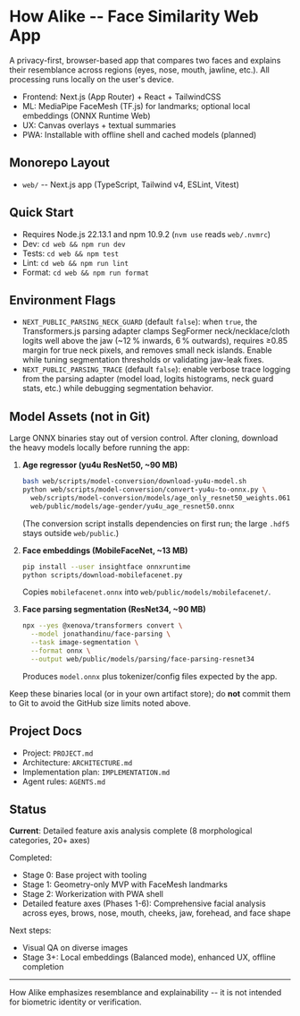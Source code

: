 ﻿# How Alike -- Face Similarity Web App

A privacy-first, browser-based app that compares two faces and explains their resemblance across regions (eyes, nose, mouth, jawline, etc.). All processing runs locally on the user's device.

- Frontend: Next.js (App Router) + React + TailwindCSS
- ML: MediaPipe FaceMesh (TF.js) for landmarks; optional local embeddings (ONNX Runtime Web)
- UX: Canvas overlays + textual summaries
- PWA: Installable with offline shell and cached models (planned)

## Monorepo Layout

- `web/` -- Next.js app (TypeScript, Tailwind v4, ESLint, Vitest)

## Quick Start

- Requires Node.js 22.13.1 and npm 10.9.2 (`nvm use` reads `web/.nvmrc`)
- Dev: `cd web && npm run dev`
- Tests: `cd web && npm test`
- Lint: `cd web && npm run lint`
- Format: `cd web && npm run format`

## Environment Flags

- `NEXT_PUBLIC_PARSING_NECK_GUARD` (default `false`): when `true`, the Transformers.js parsing adapter clamps SegFormer neck/necklace/cloth logits well above the jaw (~12 % inwards, 6 % outwards), requires ≥0.85 margin for true neck pixels, and removes small neck islands. Enable while tuning segmentation thresholds or validating jaw-leak fixes.
- `NEXT_PUBLIC_PARSING_TRACE` (default `false`): enable verbose trace logging from the parsing adapter (model load, logits histograms, neck guard stats, etc.) while debugging segmentation behavior.

## Model Assets (not in Git)

Large ONNX binaries stay out of version control. After cloning, download the heavy models locally before running the app:

1. **Age regressor (yu4u ResNet50, ~90 MB)**
   ```bash
   bash web/scripts/model-conversion/download-yu4u-model.sh
   python web/scripts/model-conversion/convert-yu4u-to-onnx.py \
     web/scripts/model-conversion/models/age_only_resnet50_weights.061-3.300-4.410.hdf5 \
     web/public/models/age-gender/yu4u_age_resnet50.onnx
   ```
   (The conversion script installs dependencies on first run; the large `.hdf5` stays outside `web/public`.)

2. **Face embeddings (MobileFaceNet, ~13 MB)**
   ```bash
   pip install --user insightface onnxruntime
   python scripts/download-mobilefacenet.py
   ```
   Copies `mobilefacenet.onnx` into `web/public/models/mobilefacenet/`.

3. **Face parsing segmentation (ResNet34, ~90 MB)**
   ```bash
   npx --yes @xenova/transformers convert \
     --model jonathandinu/face-parsing \
     --task image-segmentation \
     --format onnx \
     --output web/public/models/parsing/face-parsing-resnet34
   ```
   Produces `model.onnx` plus tokenizer/config files expected by the app.

Keep these binaries local (or in your own artifact store); do **not** commit them to Git to avoid the GitHub size limits noted above.

## Project Docs

- Project: `PROJECT.md`
- Architecture: `ARCHITECTURE.md`
- Implementation plan: `IMPLEMENTATION.md`
- Agent rules: `AGENTS.md`

## Status

**Current**: Detailed feature axis analysis complete (8 morphological categories, 20+ axes)

Completed:
- Stage 0: Base project with tooling
- Stage 1: Geometry-only MVP with FaceMesh landmarks
- Stage 2: Workerization with PWA shell
- Detailed feature axes (Phases 1-6): Comprehensive facial analysis across eyes, brows, nose, mouth, cheeks, jaw, forehead, and face shape

Next steps:
- Visual QA on diverse images
- Stage 3+: Local embeddings (Balanced mode), enhanced UX, offline completion

---

How Alike emphasizes resemblance and explainability -- it is not intended for biometric identity or verification.
